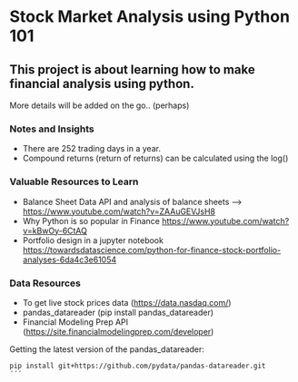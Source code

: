 # Stock Market Analysis using Python 101

## This project is about learning how to make financial analysis using python.

More details will be added on the go.. (perhaps)


### Notes and Insights

+ There are 252 trading days in a year.
+ Compound returns (return of returns) can be calculated using the log()


### Valuable Resources to Learn

+ Balance Sheet Data API and analysis of balance sheets --> https://www.youtube.com/watch?v=ZAAuGEVJsH8
+ Why Python is so popular in Finance https://www.youtube.com/watch?v=kBwOy-6CtAQ
+ Portfolio design in a jupyter notebook https://towardsdatascience.com/python-for-finance-stock-portfolio-analyses-6da4c3e61054


### Data Resources
+ To get live stock prices data (https://data.nasdaq.com/)
+ pandas_datareader (pip install pandas_datareader)
+ Financial Modeling Prep API (https://site.financialmodelingprep.com/developer)


Getting the latest version of the pandas_datareader:

```bash
pip install git+https://github.com/pydata/pandas-datareader.git
´´´
